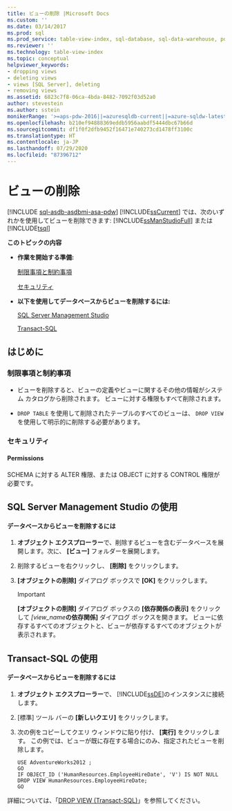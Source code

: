 ```yaml
---
title: ビューの削除 |Microsoft Docs
ms.custom: ''
ms.date: 03/14/2017
ms.prod: sql
ms.prod_service: table-view-index, sql-database, sql-data-warehouse, pdw
ms.reviewer: ''
ms.technology: table-view-index
ms.topic: conceptual
helpviewer_keywords:
- dropping views
- deleting views
- views [SQL Server], deleting
- removing views
ms.assetid: 6823c7f8-06ca-4bda-8482-7092f03d52a0
author: stevestein
ms.author: sstein
monikerRange: '>=aps-pdw-2016||=azuresqldb-current||=azure-sqldw-latest||>=sql-server-2016||=sqlallproducts-allversions||>=sql-server-linux-2017||=azuresqldb-mi-current'
ms.openlocfilehash: b210ef94888369eddb5956aabdf5444dbc67b66d
ms.sourcegitcommit: df1f0f2dfb9452f16471e740273cd1478ff3100c
ms.translationtype: HT
ms.contentlocale: ja-JP
ms.lasthandoff: 07/29/2020
ms.locfileid: "87396712"
---
```

# <a name="delete-views"></a>ビューの削除
[!INCLUDE [sql-asdb-asdbmi-asa-pdw](../../includes/applies-to-version/sql-asdb-asdbmi-asa-pdw.md)]
  [!INCLUDE[ssCurrent](../../includes/sscurrent-md.md)] では、次のいずれかを使用してビューを削除できます: [!INCLUDE[ssManStudioFull](../../includes/ssmanstudiofull-md.md)] または [!INCLUDE[tsql](../../includes/tsql-md.md)]  
  
 **このトピックの内容**  
  
-   **作業を開始する準備:**  
  
     [制限事項と制約事項](#Restrictions)  
  
     [セキュリティ](#Security)  
  
-   **以下を使用してデータベースからビューを削除するには:**  
  
     [SQL Server Management Studio](#SSMSProcedure)  
  
     [Transact-SQL](#TsqlProcedure)  
  
##  <a name="before-you-begin"></a><a name="BeforeYouBegin"></a> はじめに  
  
###  <a name="limitations-and-restrictions"></a><a name="Restrictions"></a> 制限事項と制約事項  
  
-   ビューを削除すると、ビューの定義やビューに関するその他の情報がシステム カタログから削除されます。 ビューに対する権限もすべて削除されます。  
  
-   `DROP TABLE` を使用して削除されたテーブルのすべてのビューは、 `DROP VIEW`を使用して明示的に削除する必要があります。  
  
###  <a name="security"></a><a name="Security"></a> セキュリティ  
  
####  <a name="permissions"></a><a name="Permissions"></a> Permissions  
 SCHEMA に対する ALTER 権限、または OBJECT に対する CONTROL 権限が必要です。  
  
##  <a name="using-sql-server-management-studio"></a><a name="SSMSProcedure"></a> SQL Server Management Studio の使用  
  
#### <a name="to-delete-a-view-from-a-database"></a>データベースからビューを削除するには  
  
1.  **オブジェクト エクスプローラー**で、削除するビューを含むデータベースを展開します。次に、 **[ビュー]** フォルダーを展開します。  
  
2.  削除するビューを右クリックし、 **[削除]** をクリックします。  
  
3.  **[オブジェクトの削除]** ダイアログ ボックスで **[OK]** をクリックします。  
  
    > [!IMPORTANT]  
    >  **[オブジェクトの削除]** ダイアログ ボックスの **[依存関係の表示]** をクリックして _[view\_name_**の依存関係]** ダイアログ ボックスを開きます。 ビューに依存するすべてのオブジェクトと、ビューが依存するすべてのオブジェクトが表示されます。  
  
##  <a name="using-transact-sql"></a><a name="TsqlProcedure"></a> Transact-SQL の使用  
  
#### <a name="to-delete-a-view-from-a-database"></a>データベースからビューを削除するには  
  
1.  **オブジェクト エクスプローラー**で、 [!INCLUDE[ssDE](../../includes/ssde-md.md)]のインスタンスに接続します。  
  
2.  [標準] ツール バーの **[新しいクエリ]** をクリックします。  
  
3.  次の例をコピーしてクエリ ウィンドウに貼り付け、 **[実行]** をクリックします。 この例では、ビューが既に存在する場合にのみ、指定されたビューを削除します。  
  
    ```  
    USE AdventureWorks2012 ;  
    GO  
    IF OBJECT_ID ('HumanResources.EmployeeHireDate', 'V') IS NOT NULL  
    DROP VIEW HumanResources.EmployeeHireDate;  
    GO  
    ```  
  
 詳細については、「[DROP VIEW &#40;Transact-SQL&#41;](../../t-sql/statements/drop-view-transact-sql.md)」を参照してください。  
  
  

